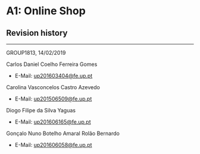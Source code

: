# A1: Online Shop

> 

## Revision history

***
GROUP1813, 14/02/2019

Carlos Daniel Coelho Ferreira Gomes<br>
* E-Mail: up201603404@fe.up.pt

Carolina Vasconcelos Castro Azevedo<br>
* E-Mail: up201506509@fe.up.pt

Diogo Filipe da Silva Yaguas<br>
* E-Mail: up201606165@fe.up.pt

Gonçalo Nuno Botelho Amaral Rolão Bernardo<br>
* E-Mail: up201606058@fe.up.pt